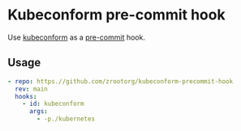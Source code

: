 # Kubeconform pre-commit hook

Use [kubeconform](https://github.com/yannh/kubeconform/) as a [pre-commit](https://pre-commit.com/) hook.

## Usage

```yaml
- repo: https.//github.com/zrootorg/kubeconform-precommit-hook
  rev: main
  hooks:
    - id: kubeconform
      args:
        - -p./kubernetes
```
